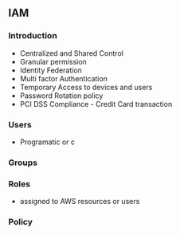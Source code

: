 

## IAM

### Introduction

 - Centralized and Shared Control
 - Granular permission
 - Identity Federation
 - Multi factor Authentication
 - Temporary Access to devices and users
 - Password Rotation policy
 - PCI DSS Compliance - Credit Card transaction
 
### Users
 - Programatic or c

### Groups

### Roles
 - assigned to AWS resources or users
 
### Policy

 

<!--stackedit_data:
eyJoaXN0b3J5IjpbMTg4MzY0MDU1LDExNzI4OTk2NDVdfQ==
-->